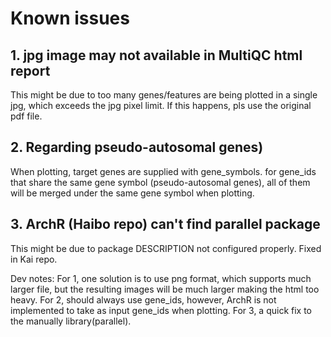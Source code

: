 # Known issues

## 1. jpg image may not available in MultiQC html report
This might be due to too many genes/features are being plotted in a single jpg, which exceeds the jpg pixel limit.
If this happens, pls use the original pdf file.

## 2. Regarding pseudo-autosomal genes)  
When plotting, target genes are supplied with gene_symbols. for gene_ids that share the same gene symbol (pseudo-autosomal genes), all of them will be merged under the same gene symbol when plotting.

## 3. ArchR (Haibo repo) can't find parallel package
This might be due to package DESCRIPTION not configured properly. Fixed in Kai repo.

Dev notes:
For 1, one solution is to use png format, which supports much larger file, but the resulting images will be much larger making the html too heavy.
For 2, should always use gene_ids, however, ArchR is not implemented to take as input gene_ids when plotting.
For 3, a quick fix to the manually library(parallel).
